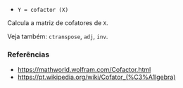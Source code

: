 * `Y = cofactor (X)`

Calcula a matriz de cofatores de `X`.

Veja também: `ctranspose`, `adj`, `inv`.

### Referências

* https://mathworld.wolfram.com/Cofactor.html
* https://pt.wikipedia.org/wiki/Cofator_(%C3%A1lgebra)


